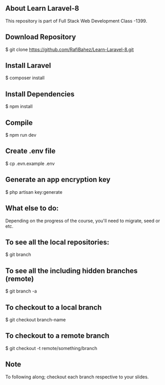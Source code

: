 ## About Learn Laravel-8

This repository is part of Full Stack Web Development Class -1399.

## Download Repository

$ git clone https://github.com/RafiBahez/Learn-Laravel-8.git

## Install Laravel 
$ composer install

## Install Dependencies 
$ npm install

## Compile 
$ npm run dev

## Create .env file
$ cp .evn.example .env

## Generate an app encryption key
$ php artisan key:generate

## What else to do:
Depending on the progress of the course, you'll need to migrate, seed or etc.

## To see all the local repositories:
$ git branch

## To see all the including hidden branches (remote)
$ git branch -a

## To checkout to a local branch
$ git  checkout branch-name

## To checkout to a remote branch
$ git checkout -t remote/something/branch

## Note
To following along; checkout each branch respective to your slides.
